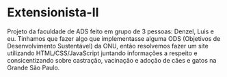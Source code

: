 # Extensionista-II

Projeto da faculdade de ADS feito em grupo de 3 pessoas: Denzel, Luis e eu. Tinhamos que fazer algo que implementasse alguma ODS (Objetivos de Desenvolvimento Sustentável) da ONU, então resolvemos fazer um site utilizando HTML/CSS/JavaScript juntando informações a respeito e consicentizando sobre castração, vacinação e adoção de cães e gatos na Grande São Paulo.
